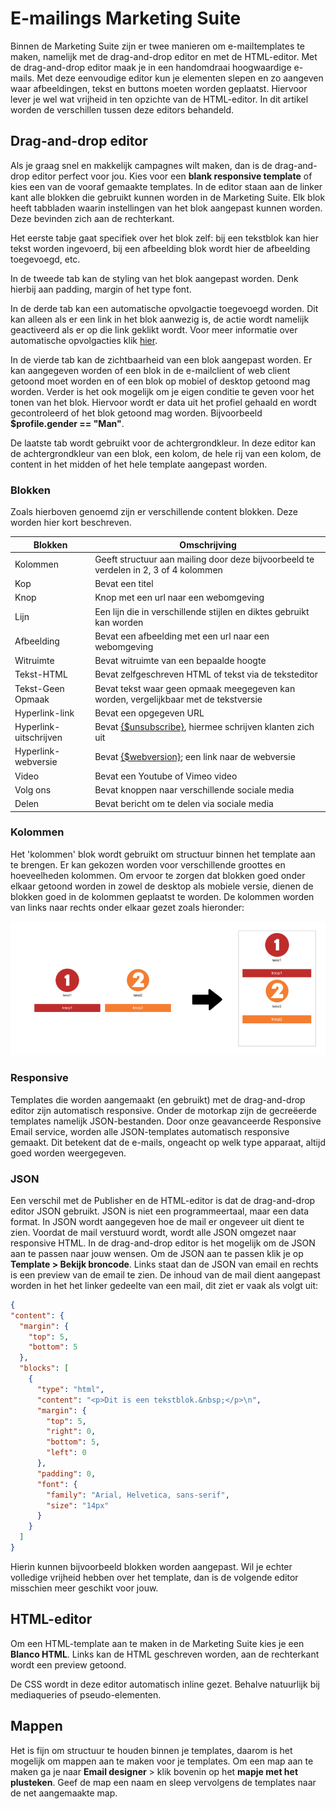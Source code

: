 # E-mailings Marketing Suite
Binnen de Marketing Suite zijn er twee manieren om e-mailtemplates te maken,
namelijk met de drag-and-drop editor en met de HTML-editor. Met de
drag-and-drop editor maak je in een handomdraai hoogwaardige e-mails. Met deze
eenvoudige editor kun je elementen slepen en zo aangeven waar afbeeldingen,
tekst en buttons moeten worden geplaatst. Hiervoor lever je wel wat vrijheid in
ten opzichte van de HTML-editor. In dit artikel worden de verschillen tussen
deze editors behandeld.

## Drag-and-drop editor
Als je graag snel en makkelijk campagnes wilt maken, dan is de drag-and-drop
editor perfect voor jou. Kies voor een **blank responsive template** of
kies een van de vooraf gemaakte templates.
In de editor staan aan de linker kant alle blokken die gebruikt kunnen worden
in de Marketing Suite. Elk blok heeft tabbladen waarin instellingen van het
blok aangepast kunnen worden. Deze bevinden zich aan de rechterkant.

Het eerste tabje gaat specifiek over het blok zelf: bij een tekstblok kan hier
tekst worden ingevoerd, bij een afbeelding blok wordt hier de afbeelding
toegevoegd, etc.

In de tweede tab kan de styling van het blok aangepast worden. Denk hierbij aan
padding, margin of het type font.

In de derde tab kan een automatische opvolgactie toegevoegd worden. Dit kan
alleen als er een link in het blok aanwezig is, de actie wordt namelijk
geactiveerd als er op die link geklikt wordt. Voor meer informatie over
automatische opvolgacties klik [hier](./follow-up-manager-ms.md).

In de vierde tab kan de zichtbaarheid van een blok aangepast worden. Er kan
aangegeven worden of een blok in de e-mailclient of web client getoond moet
worden en of een blok op mobiel of desktop getoond mag worden. Verder is het
ook mogelijk om je eigen conditie te geven voor het tonen van het blok. Hiervoor
wordt er data uit het profiel gehaald en wordt gecontroleerd of het blok
getoond mag worden. Bijvoorbeeld **$profile.gender == "Man"**.

De laatste tab wordt gebruikt voor de achtergrondkleur. In deze editor kan de
achtergrondkleur van een blok, een kolom, de hele rij van een kolom, de content
in het midden of het hele template aangepast worden.

### Blokken
Zoals hierboven genoemd zijn er verschillende content blokken. Deze worden hier
kort beschreven.

| Blokken               | Omschrijving                                                                              |
|-----------------------|-------------------------------------------------------------------------------------------|
| Kolommen              | Geeft structuur aan mailing door deze bijvoorbeeld te verdelen in 2, 3 of 4 kolommen      |
| Kop                   | Bevat een titel                                                                           |
| Knop                  | Knop met een url naar een webomgeving                                                     |
| Lijn                  | Een lijn die in verschillende stijlen en diktes gebruikt kan worden                       |
| Afbeelding            | Bevat een afbeelding met een url naar een webomgeving                                     |
| Witruimte             | Bevat witruimte van een bepaalde hoogte                                                   |
| Tekst-HTML            | Bevat zelfgeschreven HTML of tekst via de teksteditor                                     |
| Tekst-Geen Opmaak     | Bevat tekst waar geen opmaak meegegeven kan worden, vergelijkbaar met de tekstversie      |
| Hyperlink-link        | Bevat een opgegeven URL                                                                   |
| Hyperlink-uitschrijven| Bevat [{$unsubscribe}](./emailings-ms-unsubscribe), hiermee schrijven klanten zich uit    |
| Hyperlink-webversie   | Bevat [{$webversion}](./emailings-ms-webversion); een link naar de webversie              |
| Video                 | Bevat een Youtube of Vimeo video                                                          |
| Volg ons              | Bevat knoppen naar verschillende sociale media                                            |
| Delen                 | Bevat bericht om te delen via sociale media                                               |

### Kolommen
Het 'kolommen' blok wordt gebruikt om structuur binnen het template aan te
brengen. Er kan gekozen worden voor verschillende groottes en hoeveelheden
kolommen. Om ervoor te zorgen dat blokken goed onder elkaar getoond worden in
zowel de desktop als mobiele versie, dienen de blokken goed in de kolommen
geplaatst te worden. De kolommen worden van links naar rechts onder elkaar
gezet zoals hieronder:

![](../images/emailings-ms-columns.png)

### Responsive
Templates die worden aangemaakt (en gebruikt) met de drag-and-drop editor zijn
automatisch responsive. Onder de motorkap zijn de gecreëerde templates namelijk
JSON-bestanden. Door onze geavanceerde Responsive Email service, worden alle
JSON-templates automatisch responsive gemaakt. Dit betekent dat de e-mails,
ongeacht op welk type apparaat, altijd goed worden weergegeven.

### JSON
Een verschil met de Publisher en de HTML-editor is dat de drag-and-drop editor
JSON gebruikt. JSON is niet een programmeertaal, maar een data format. In JSON
wordt aangegeven hoe de mail er ongeveer uit dient te zien. Voordat de mail
verstuurd wordt, wordt alle JSON omgezet naar responsive HTML. In de
drag-and-drop editor is het mogelijk om de JSON aan te passen naar jouw wensen.
Om de JSON aan te passen klik je op **Template > Bekijk broncode**. Links staat
dan de JSON van email en rechts is een preview van de email te zien. De inhoud
van de mail dient aangepast worden in het het linker gedeelte van een mail, dit
ziet er vaak als volgt uit:

```JSON
{
"content": {
  "margin": {
    "top": 5,
    "bottom": 5
  },
  "blocks": [
    {
      "type": "html",
      "content": "<p>Dit is een tekstblok.&nbsp;</p>\n",
      "margin": {
        "top": 5,
        "right": 0,
        "bottom": 5,
        "left": 0
      },
      "padding": 0,
      "font": {
        "family": "Arial, Helvetica, sans-serif",
        "size": "14px"
      }
    }
  ]
}
```

Hierin kunnen bijvoorbeeld blokken worden aangepast. Wil je echter volledige
vrijheid hebben over het template, dan is de volgende editor misschien meer
geschikt voor jouw.

## HTML-editor
Om een HTML-template aan te maken in de Marketing Suite kies je een
**Blanco HTML**. Links kan de HTML geschreven worden, aan de rechterkant wordt
een preview getoond.

De CSS wordt in deze editor automatisch inline gezet. Behalve natuurlijk bij
mediaqueries of pseudo-elementen.

<!---
### Diff tool
Het kan natuurlijk altijd voorkomen dat je per ongeluk je tabblad of scherm
afsluit. In de meeste gevallen ben je dan je werk kwijt. In de Marketing Suite
wordt alles voor je opgeslagen en kun je nagaan wat er is veranderd op het
moment dat het scherm werd afgesloten.
--->

## Mappen
Het is fijn om structuur te houden binnen je templates, daarom is het mogelijk
om mappen aan te maken voor je templates. Om een map aan te maken ga je naar
**Email designer** > klik bovenin op het **mapje met het plusteken**. Geef de
map een naam en sleep vervolgens de templates naar de net aangemaakte map.
